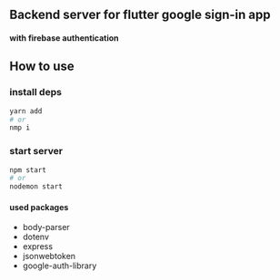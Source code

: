 ## Backend server for flutter google sign-in app
#### **with firebase authentication**

## How to use

### install deps
```sh
yarn add
# or 
nmp i
```

### start server
```sh
npm start
# or
nodemon start
```

#### used packages
 * body-parser
 * dotenv
 * express
 * jsonwebtoken
 * google-auth-library
